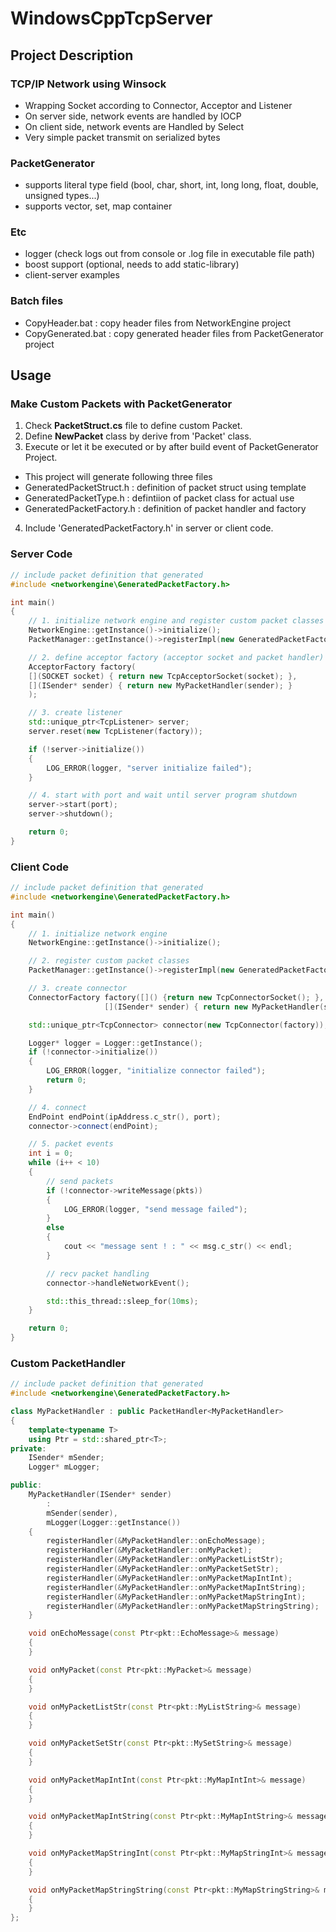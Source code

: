 # WindowsCppTcpServer

## Project Description
### TCP/IP Network using Winsock
- Wrapping Socket according to Connector, Acceptor and Listener
- On server side, network events are handled by IOCP
- On client side, network events are Handled by Select
- Very simple packet transmit on serialized bytes

### PacketGenerator
- supports literal type field (bool, char, short, int, long long, float, double, unsigned types...)
- supports vector, set, map container

### Etc
- logger (check logs out from console or .log file in executable file path)
- boost support (optional, needs to add static-library)
- client-server examples

### Batch files
- CopyHeader.bat : copy header files from NetworkEngine project
- CopyGenerated.bat : copy generated header files from PacketGenerator project

## Usage
### Make Custom Packets with PacketGenerator
1. Check __PacketStruct.cs__ file to define custom Packet.
2. Define __NewPacket__ class by derive from 'Packet' class.
3. Execute or let it be executed or by after build event of PacketGenerator Project.
  - This project will generate following three files
  - GeneratedPacketStruct.h  : definition of packet struct using template
  - GeneratedPacketType.h    : defintiion of packet class for actual use
  - GeneratedPacketFactory.h : definition of packet handler and factory
4. Include 'GeneratedPacketFactory.h' in server or client code.

### Server Code
```cpp
// include packet definition that generated 
#include <networkengine\GeneratedPacketFactory.h>

int main()
{
    // 1. initialize network engine and register custom packet classes
    NetworkEngine::getInstance()->initialize();
    PacketManager::getInstance()->registerImpl(new GeneratedPacketFactory());

    // 2. define acceptor factory (acceptor socket and packet handler)
    AcceptorFactory factory(
    [](SOCKET socket) { return new TcpAcceptorSocket(socket); },
    [](ISender* sender) { return new MyPacketHandler(sender); }
    );

    // 3. create listener
    std::unique_ptr<TcpListener> server;
    server.reset(new TcpListener(factory));

    if (!server->initialize())
    {
        LOG_ERROR(logger, "server initialize failed");
    }

    // 4. start with port and wait until server program shutdown
    server->start(port);
    server->shutdown();

    return 0;
}
```

### Client Code
```cpp
// include packet definition that generated 
#include <networkengine\GeneratedPacketFactory.h>

int main()
{
    // 1. initialize network engine
    NetworkEngine::getInstance()->initialize();

    // 2. register custom packet classes
    PacketManager::getInstance()->registerImpl(new GeneratedPacketFactory());

    // 3. create connector
    ConnectorFactory factory([]() {return new TcpConnectorSocket(); },
                     [](ISender* sender) { return new MyPacketHandler(sender); });

    std::unique_ptr<TcpConnector> connector(new TcpConnector(factory));

    Logger* logger = Logger::getInstance();
    if (!connector->initialize())
    {
        LOG_ERROR(logger, "initialize connector failed");
        return 0;
    }

    // 4. connect
    EndPoint endPoint(ipAddress.c_str(), port);
    connector->connect(endPoint);

    // 5. packet events
    int i = 0;
    while (i++ < 10)
    {
        // send packets
        if (!connector->writeMessage(pkts))
        {
            LOG_ERROR(logger, "send message failed");
        }
        else
        {
            cout << "message sent ! : " << msg.c_str() << endl;
        }

        // recv packet handling
        connector->handleNetworkEvent();

        std::this_thread::sleep_for(10ms);
    }

    return 0;
}
```

### Custom PacketHandler
```cpp
// include packet definition that generated 
#include <networkengine\GeneratedPacketFactory.h>

class MyPacketHandler : public PacketHandler<MyPacketHandler>
{
    template<typename T>
    using Ptr = std::shared_ptr<T>;
private:
    ISender* mSender;
    Logger* mLogger;

public:
    MyPacketHandler(ISender* sender)
        :
        mSender(sender),
        mLogger(Logger::getInstance())
    {
        registerHandler(&MyPacketHandler::onEchoMessage);
        registerHandler(&MyPacketHandler::onMyPacket);
        registerHandler(&MyPacketHandler::onMyPacketListStr);
        registerHandler(&MyPacketHandler::onMyPacketSetStr);
        registerHandler(&MyPacketHandler::onMyPacketMapIntInt);
        registerHandler(&MyPacketHandler::onMyPacketMapIntString);
        registerHandler(&MyPacketHandler::onMyPacketMapStringInt);
        registerHandler(&MyPacketHandler::onMyPacketMapStringString);
    }

    void onEchoMessage(const Ptr<pkt::EchoMessage>& message)
    {
    }

    void onMyPacket(const Ptr<pkt::MyPacket>& message)
    {
    }

    void onMyPacketListStr(const Ptr<pkt::MyListString>& message)
    {
    }

    void onMyPacketSetStr(const Ptr<pkt::MySetString>& message)
    {
    }

    void onMyPacketMapIntInt(const Ptr<pkt::MyMapIntInt>& message)
    {
    }

    void onMyPacketMapIntString(const Ptr<pkt::MyMapIntString>& message)
    {
    }

    void onMyPacketMapStringInt(const Ptr<pkt::MyMapStringInt>& message)
    {
    }

    void onMyPacketMapStringString(const Ptr<pkt::MyMapStringString>& message)
    {
    }
};
```